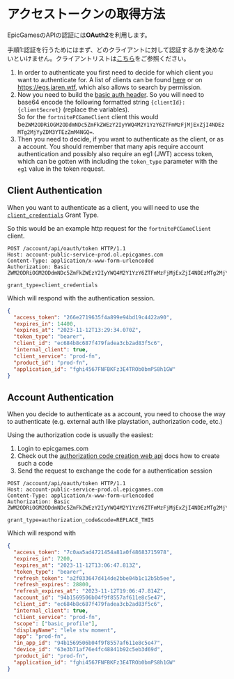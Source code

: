 # アクセストークンの取得方法

EpicGamesのAPIの認証には**OAuth2**を利用します。

手順1:認証を行うためにはまず、どのクライアントに対して認証するかを決めないといけません。クライアントリストは[こちら](./Clients.md)をご参照ください。

1. In order to authenticate you first need to decide for which client you want to authenticate for. A list of clients can be found [here](./Clients.md) or on https://egs.jaren.wtf, which also allows to search by permission.
2. Now you need to build the [basic auth header](https://developer.mozilla.org/en-US/docs/Web/HTTP/Authentication#basic_authentication_scheme). So you will need to base64 encode the following formatted string `{clientId}:{clientSecret}` (replace the variables). <br/> So for the `fortnitePCGameClient` client this would be`ZWM2ODRiOGM2ODdmNDc5ZmFkZWEzY2IyYWQ4M2Y1YzY6ZTFmMzFjMjExZjI4NDEzMTg2MjYyZDM3YTEzZmM4NGQ=`.
3. Then you need to decide, if you want to authenticate as the client, or as a account. You should remember that many apis require account authentication and possibly also require an eg1 (JWT) access token, which can be gotten with including the `token_type` parameter with the `eg1` value in the token request.

## Client Authentication

When you want to authenticate as a client, you will need to use the [`client_credentials`](./GrantTypes/client_credentials.md) Grant Type.

So this would be an example http request for the `fortnitePCGameClient` client.

```http
POST /account/api/oauth/token HTTP/1.1
Host: account-public-service-prod.ol.epicgames.com
Content-Type: application/x-www-form-urlencoded
Authorization: Basic ZWM2ODRiOGM2ODdmNDc5ZmFkZWEzY2IyYWQ4M2Y1YzY6ZTFmMzFjMjExZjI4NDEzMTg2MjYyZDM3YTEzZmM4NGQ=

grant_type=client_credentials
```

Which will respond with the authentication session.

```json
{
  "access_token": "266e2719635f4a899e94bd19c4422a90",
  "expires_in": 14400,
  "expires_at": "2023-11-12T13:29:34.070Z",
  "token_type": "bearer",
  "client_id": "ec684b8c687f479fadea3cb2ad83f5c6",
  "internal_client": true,
  "client_service": "prod-fn",
  "product_id": "prod-fn",
  "application_id": "fghi4567FNFBKFz3E4TROb0bmPS8h1GW"
}
```

## Account Authentication

When you decide to authenticate as a account, you need to choose the way to authenticate (e.g. external auth like playstation, authorization code, etc.)

Using the authorization code is usually the easiest:

1. Login to epicgames.com
2. Check out the [authorization code creation web api](../../Web/Id/Auth/Redirect.md) docs how to create such a code
3. Send the request to exchange the code for a authentication session

```http
POST /account/api/oauth/token HTTP/1.1
Host: account-public-service-prod.ol.epicgames.com
Content-Type: application/x-www-form-urlencoded
Authorization: Basic ZWM2ODRiOGM2ODdmNDc5ZmFkZWEzY2IyYWQ4M2Y1YzY6ZTFmMzFjMjExZjI4NDEzMTg2MjYyZDM3YTEzZmM4NGQ=

grant_type=authorization_code&code=REPLACE_THIS
```

Which will respond with

```json
{
  "access_token": "7c0aa5ad4721454a81a0f48683715978",
  "expires_in": 7200,
  "expires_at": "2023-11-12T13:06:47.813Z",
  "token_type": "bearer",
  "refresh_token": "a2f033647d414de2bbe04b1c12b5b5ee",
  "refresh_expires": 28800,
  "refresh_expires_at": "2023-11-12T19:06:47.814Z",
  "account_id": "94b1569506b04f9f8557af611e8c5e47",
  "client_id": "ec684b8c687f479fadea3cb2ad83f5c6",
  "internal_client": true,
  "client_service": "prod-fn",
  "scope": ["basic_profile"],
  "displayName": "lele stw moment",
  "app": "prod-fn",
  "in_app_id": "94b1569506b04f9f8557af611e8c5e47",
  "device_id": "63e3b71af76e4fc48841b92c5eb3d69d",
  "product_id": "prod-fn",
  "application_id": "fghi4567FNFBKFz3E4TROb0bmPS8h1GW"
}
```
